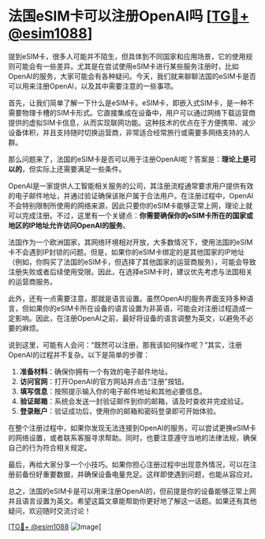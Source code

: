 # 法国eSIM卡可以注册OpenAI吗 [[TG💪+ @esim1088](https://t.me/s/esim1088)]

提到eSIM卡，很多人可能并不陌生，但具体到不同国家和应用场景，它的使用规则可能会有一些差异。尤其是在尝试使用eSIM卡进行某些服务注册时，比如OpenAI的服务，大家可能会有各种疑问。今天，我们就来聊聊法国的eSIM卡是否可以用来注册OpenAI，以及其中需要注意的一些事项。

首先，让我们简单了解一下什么是eSIM卡。eSIM卡，即嵌入式SIM卡，是一种不需要物理卡槽的SIM卡形式。它直接集成在设备中，用户可以通过网络下载运营商提供的虚拟SIM卡信息，从而实现联网功能。这种技术的优点在于方便携带、减少设备体积，并且支持随时切换运营商，非常适合经常旅行或需要多网络支持的人群。

那么问题来了，法国的eSIM卡是否可以用于注册OpenAI呢？答案是：**理论上是可以的**，但实际上还需要满足一些条件。

OpenAI是一家提供人工智能相关服务的公司，其注册流程通常要求用户提供有效的电子邮件地址，并通过验证确保该账户属于合法用户。在注册过程中，OpenAI不会特别限制所使用的网络来源，因此只要你的eSIM卡能够正常上网，理论上就可以完成注册。不过，这里有一个关键点：**你需要确保你的eSIM卡所在的国家或地区的IP地址允许访问OpenAI的服务**。

法国作为一个欧洲国家，其网络环境相对开放，大多数情况下，使用法国的eSIM卡不会遇到IP封锁的问题。但是，如果你的eSIM卡绑定的是其他国家的IP地址（例如，你购买了法国的eSIM卡，但选择了其他国家的运营商服务），可能会导致注册失败或者后续使用受限。因此，在选择eSIM卡时，建议优先考虑与法国相关的运营商服务。

此外，还有一点需要注意，那就是语言设置。虽然OpenAI的服务界面支持多种语言，但如果你的eSIM卡所在设备的语言设置为非英语，可能会对注册过程造成一定影响。因此，在注册OpenAI之前，最好将设备的语言调整为英文，以避免不必要的麻烦。

说到这里，可能有人会问：“既然可以注册，那我该如何操作呢？”其实，注册OpenAI的过程并不复杂。以下是简单的步骤：

1. **准备材料**：确保你拥有一个有效的电子邮件地址。
2. **访问官网**：打开OpenAI的官方网站并点击“注册”按钮。
3. **填写信息**：按照提示输入你的电子邮件地址和其他必要信息。
4. **验证邮箱**：系统会发送一封验证邮件到你的邮箱，请及时查收并完成验证。
5. **登录账户**：验证成功后，使用你的邮箱和密码登录即可开始体验。

在整个注册过程中，如果你发现无法连接到OpenAI的服务，可以尝试更换eSIM卡的网络设置，或者联系客服寻求帮助。同时，也要注意遵守当地的法律法规，确保自己的行为符合相关规定。

最后，再给大家分享一个小技巧。如果你担心注册过程中出现意外情况，可以在注册前备份好重要数据，并确保设备电量充足。这样即使遇到问题，也能从容应对。

总之，法国的eSIM卡是可以用来注册OpenAI的，但前提是你的设备能够正常上网并且语言设置为英文。希望这篇文章能帮助你更好地了解这一话题。如果还有其他疑问，欢迎随时交流讨论！

[[TG💪+ @esim1088](https://t.me/s/esim1088) ![Image](https://i.postimg.cc/4NQfJmqS/Snipaste-2025-05-13-00-14-12.png)]